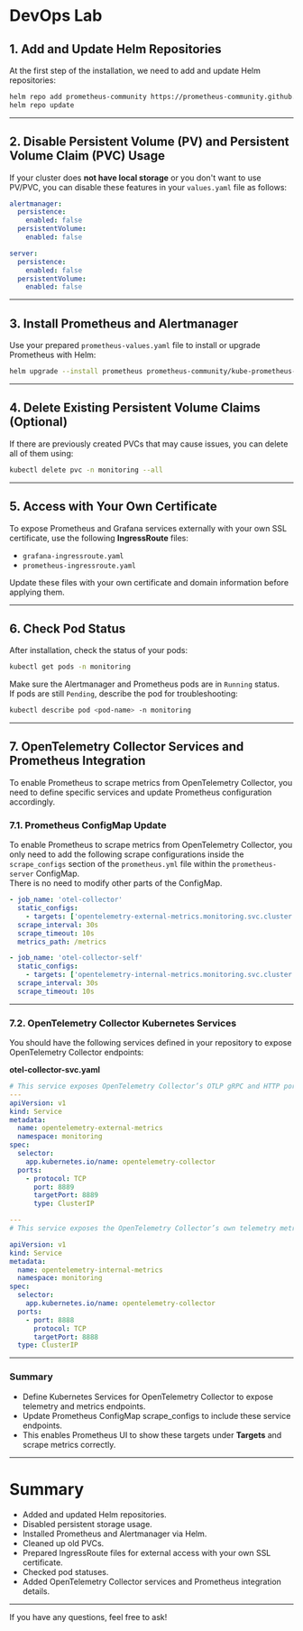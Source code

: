 # DevOps Lab

## 1. Add and Update Helm Repositories

At the first step of the installation, we need to add and update Helm repositories:

```bash
helm repo add prometheus-community https://prometheus-community.github.io/helm-charts
helm repo update
```

---

## 2. Disable Persistent Volume (PV) and Persistent Volume Claim (PVC) Usage

If your cluster does **not have local storage** or you don't want to use PV/PVC, you can disable these features in your `values.yaml` file as follows:

```yaml
alertmanager:
  persistence:
    enabled: false
  persistentVolume:
    enabled: false

server:
  persistence:
    enabled: false
  persistentVolume:
    enabled: false
```

---

## 3. Install Prometheus and Alertmanager

Use your prepared `prometheus-values.yaml` file to install or upgrade Prometheus with Helm:

```bash
helm upgrade --install prometheus prometheus-community/kube-prometheus-stack -n monitoring -f prometheus-values.yaml
```

---

## 4. Delete Existing Persistent Volume Claims (Optional)

If there are previously created PVCs that may cause issues, you can delete all of them using:

```bash
kubectl delete pvc -n monitoring --all
```

---

## 5. Access with Your Own Certificate

To expose Prometheus and Grafana services externally with your own SSL certificate, use the following **IngressRoute** files:

- `grafana-ingressroute.yaml`
- `prometheus-ingressroute.yaml`

Update these files with your own certificate and domain information before applying them.

---

## 6. Check Pod Status

After installation, check the status of your pods:

```bash
kubectl get pods -n monitoring
```

Make sure the Alertmanager and Prometheus pods are in `Running` status.  
If pods are still `Pending`, describe the pod for troubleshooting:

```bash
kubectl describe pod <pod-name> -n monitoring
```

---

## 7. OpenTelemetry Collector Services and Prometheus Integration

To enable Prometheus to scrape metrics from OpenTelemetry Collector, you need to define specific services and update Prometheus configuration accordingly.

### 7.1. Prometheus ConfigMap Update

To enable Prometheus to scrape metrics from OpenTelemetry Collector, you only need to add the following scrape configurations inside the `scrape_configs` section of the `prometheus.yml` file within the `prometheus-server` ConfigMap.  
There is no need to modify other parts of the ConfigMap.

```yaml
- job_name: 'otel-collector'
  static_configs:
    - targets: ['opentelemetry-external-metrics.monitoring.svc.cluster.local:8889']
  scrape_interval: 30s
  scrape_timeout: 10s
  metrics_path: /metrics

- job_name: 'otel-collector-self'
  static_configs:
    - targets: ['opentelemetry-internal-metrics.monitoring.svc.cluster.local:8888']
  scrape_interval: 30s
  scrape_timeout: 10s  
```

---

### 7.2. OpenTelemetry Collector Kubernetes Services

You should have the following services defined in your repository to expose OpenTelemetry Collector endpoints:

**otel-collector-svc.yaml**

```yaml
# This service exposes OpenTelemetry Collector’s OTLP gRPC and HTTP ports along with the Prometheus metrics port (`8889`), which Prometheus scrapes for telemetry data.
---
apiVersion: v1
kind: Service
metadata:
  name: opentelemetry-external-metrics
  namespace: monitoring
spec:
  selector:
    app.kubernetes.io/name: opentelemetry-collector
  ports:
    - protocol: TCP
      port: 8889
      targetPort: 8889
      type: ClusterIP

---
# This service exposes the OpenTelemetry Collector’s own telemetry metrics on port `8888`. It is accessible only within the cluster.

apiVersion: v1
kind: Service
metadata:
  name: opentelemetry-internal-metrics
  namespace: monitoring
spec:
  selector:
    app.kubernetes.io/name: opentelemetry-collector
  ports:
    - port: 8888
      protocol: TCP
      targetPort: 8888
  type: ClusterIP
```

---

### Summary

- Define Kubernetes Services for OpenTelemetry Collector to expose telemetry and metrics endpoints.  
- Update Prometheus ConfigMap scrape_configs to include these service endpoints.  
- This enables Prometheus UI to show these targets under **Targets** and scrape metrics correctly.

---

# Summary

- Added and updated Helm repositories.  
- Disabled persistent storage usage.  
- Installed Prometheus and Alertmanager via Helm.  
- Cleaned up old PVCs.  
- Prepared IngressRoute files for external access with your own SSL certificate.  
- Checked pod statuses.  
- Added OpenTelemetry Collector services and Prometheus integration details.

---

If you have any questions, feel free to ask!
